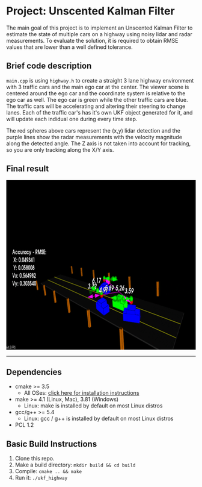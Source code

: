 # Project: Unscented Kalman Filter

The main goal of this project is to implement an Unscented Kalman Filter to estimate the state of multiple cars on a highway using noisy lidar and radar measurements. To evaluate the solution, it is required to obtain RMSE values that are lower than a well defined tolerance. 

## Brief code description

`main.cpp` is using `highway.h` to create a straight 3 lane highway environment with 3 traffic cars and the main ego car at the center. The viewer scene is centered around the ego car and the coordinate system is relative to the ego car as well. The ego car is green while the other traffic cars are blue. The traffic cars will be accelerating and altering their steering to change lanes. Each of the traffic car's has it's own UKF object generated for it, and will update each indidual one during every time step. 

The red spheres above cars represent the (x,y) lidar detection and the purple lines show the radar measurements with the velocity magnitude along the detected angle. The Z axis is not taken into account for tracking, so you are only tracking along the X/Y axis.

## Final result

<img src="media/ukf.gif" width="800" height="450" />

---

## Dependencies
* cmake >= 3.5
  * All OSes: [click here for installation instructions](https://cmake.org/install/)
* make >= 4.1 (Linux, Mac), 3.81 (Windows)
  * Linux: make is installed by default on most Linux distros
* gcc/g++ >= 5.4
  * Linux: gcc / g++ is installed by default on most Linux distros
 * PCL 1.2

## Basic Build Instructions

1. Clone this repo.
2. Make a build directory: `mkdir build && cd build`
3. Compile: `cmake .. && make`
4. Run it: `./ukf_highway`

